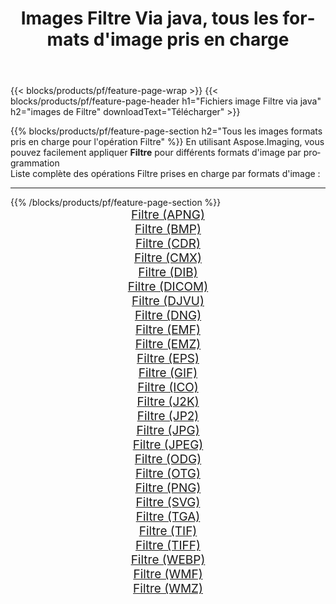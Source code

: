 ﻿---
title: Images Filtre Via java, tous les formats d'image pris en charge 
weight: 3920
url: /fr/java/filter 
lang: fr
langdirlevel: 2
locales: zh-hans,ja,it,ru,de,es,fr,nl,id,lt,pl,pt,vi,tr,ko,zh-hant,ar,hi,th,sv,cs,uk,he
description: En utilisant Aspose.Imaging, vous pouvez facilement Filtre images Via java
---

{{< blocks/products/pf/feature-page-wrap >}}
{{< blocks/products/pf/feature-page-header h1="Fichiers image Filtre via java" h2="images de Filtre" downloadText="Télécharger" >}}


{{% blocks/products/pf/feature-page-section  h2="Tous les images formats pris en charge pour l'opération Filtre" %}}
En utilisant Aspose.Imaging, vous pouvez facilement appliquer **Filtre** pour différents formats d'image par programmation
<br/>
Liste complète des opérations Filtre prises en charge par formats d'image :
<hr/>
{{% /blocks/products/pf/feature-page-section %}}
<div class="container-fluid productfamilypage bg-gray">
    <div class="convertypes bg-gray agp-content section">
        <div class="container">
		<div class="row other-converters" style="gap: 10px;font-size: 19px;text-align:center;">
		    <div class='col-md-2 other-converter remove-lp remove-rp'><a href="/imaging/fr/java/filter/apng" style="padding:15px;">Filtre (APNG)</a></div><div class='col-md-2 other-converter remove-lp remove-rp'><a href="/imaging/fr/java/filter/bmp" style="padding:15px;">Filtre (BMP)</a></div><div class='col-md-2 other-converter remove-lp remove-rp'><a href="/imaging/fr/java/filter/cdr" style="padding:15px;">Filtre (CDR)</a></div><div class='col-md-2 other-converter remove-lp remove-rp'><a href="/imaging/fr/java/filter/cmx" style="padding:15px;">Filtre (CMX)</a></div><div class='col-md-2 other-converter remove-lp remove-rp'><a href="/imaging/fr/java/filter/dib" style="padding:15px;">Filtre (DIB)</a></div><div class='col-md-2 other-converter remove-lp remove-rp'><a href="/imaging/fr/java/filter/dicom" style="padding:15px;">Filtre (DICOM)</a></div><div class='col-md-2 other-converter remove-lp remove-rp'><a href="/imaging/fr/java/filter/djvu" style="padding:15px;">Filtre (DJVU)</a></div><div class='col-md-2 other-converter remove-lp remove-rp'><a href="/imaging/fr/java/filter/dng" style="padding:15px;">Filtre (DNG)</a></div><div class='col-md-2 other-converter remove-lp remove-rp'><a href="/imaging/fr/java/filter/emf" style="padding:15px;">Filtre (EMF)</a></div><div class='col-md-2 other-converter remove-lp remove-rp'><a href="/imaging/fr/java/filter/emz" style="padding:15px;">Filtre (EMZ)</a></div><div class='col-md-2 other-converter remove-lp remove-rp'><a href="/imaging/fr/java/filter/eps" style="padding:15px;">Filtre (EPS)</a></div><div class='col-md-2 other-converter remove-lp remove-rp'><a href="/imaging/fr/java/filter/gif" style="padding:15px;">Filtre (GIF)</a></div><div class='col-md-2 other-converter remove-lp remove-rp'><a href="/imaging/fr/java/filter/ico" style="padding:15px;">Filtre (ICO)</a></div><div class='col-md-2 other-converter remove-lp remove-rp'><a href="/imaging/fr/java/filter/j2k" style="padding:15px;">Filtre (J2K)</a></div><div class='col-md-2 other-converter remove-lp remove-rp'><a href="/imaging/fr/java/filter/jp2" style="padding:15px;">Filtre (JP2)</a></div><div class='col-md-2 other-converter remove-lp remove-rp'><a href="/imaging/fr/java/filter/jpg" style="padding:15px;">Filtre (JPG)</a></div><div class='col-md-2 other-converter remove-lp remove-rp'><a href="/imaging/fr/java/filter/jpeg" style="padding:15px;">Filtre (JPEG)</a></div><div class='col-md-2 other-converter remove-lp remove-rp'><a href="/imaging/fr/java/filter/odg" style="padding:15px;">Filtre (ODG)</a></div><div class='col-md-2 other-converter remove-lp remove-rp'><a href="/imaging/fr/java/filter/otg" style="padding:15px;">Filtre (OTG)</a></div><div class='col-md-2 other-converter remove-lp remove-rp'><a href="/imaging/fr/java/filter/png" style="padding:15px;">Filtre (PNG)</a></div><div class='col-md-2 other-converter remove-lp remove-rp'><a href="/imaging/fr/java/filter/svg" style="padding:15px;">Filtre (SVG)</a></div><div class='col-md-2 other-converter remove-lp remove-rp'><a href="/imaging/fr/java/filter/tga" style="padding:15px;">Filtre (TGA)</a></div><div class='col-md-2 other-converter remove-lp remove-rp'><a href="/imaging/fr/java/filter/tif" style="padding:15px;">Filtre (TIF)</a></div><div class='col-md-2 other-converter remove-lp remove-rp'><a href="/imaging/fr/java/filter/tiff" style="padding:15px;">Filtre (TIFF)</a></div><div class='col-md-2 other-converter remove-lp remove-rp'><a href="/imaging/fr/java/filter/webp" style="padding:15px;">Filtre (WEBP)</a></div><div class='col-md-2 other-converter remove-lp remove-rp'><a href="/imaging/fr/java/filter/wmf" style="padding:15px;">Filtre (WMF)</a></div><div class='col-md-2 other-converter remove-lp remove-rp'><a href="/imaging/fr/java/filter/wmz" style="padding:15px;">Filtre (WMZ)</a></div>
                </div>
        </div>
    </div>
</div>
<br/>
